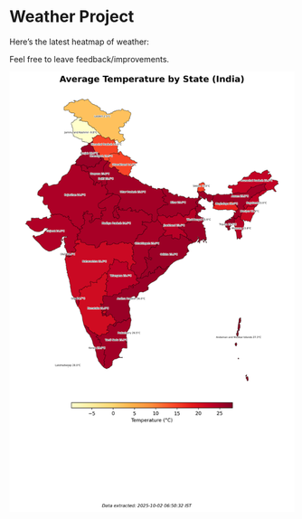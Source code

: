 # Weather Project

Here’s the latest heatmap of weather:

Feel free to leave feedback/improvements.

![India Heatmap](docs/assets/india_heatmap.png?v=DDD362)
